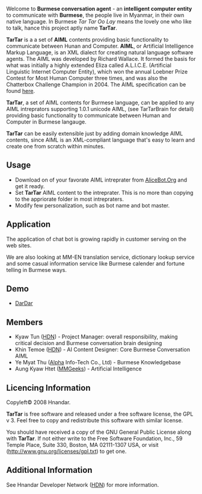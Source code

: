 Welcome to **Burmese conversation agent** - an **intelligent computer entity** to communicate with **Burmese**, the people live in Myanmar, in their own native language. In Burmese _Tar Tar Oo Lay_ means the lovely one who like to talk, hance this project aptly name **TarTar**.

**TarTar** is a a set of **AIML** contents providing basic functionality to communicate between Hunan and Computer. **AIML**, or Artificial Intelligence Markup Language, is an XML dialect for creating natural language software agents. The AIML was developed by Richard Wallace. It formed the basis for what was initially a highly extended Eliza called A.L.I.C.E. (Artificial Linguistic Internet Computer Entity), which won the annual Loebner Prize Contest for Most Human Computer three times, and was also the Chatterbox Challenge Champion in 2004. The AIML specification can be found [here](http://docs.aitools.org/aiml/spec/).

**TarTar**, a set of AIML contents for Burmese language, can be applied to any AIML intreprators supporting 1.0.1 unicode AIML, (see TarTarBrain for detail) providing basic functionality to communicate between Human and Computer in Burmese langauge.

**TarTar** can be easily extensible just by adding domain knowledge AIML contents, since AIML is an XML-compliant language that's easy to learn and create one from scratch within minutes.

## Usage ##
  * Download on of your favorate AIML intreprater from [AliceBot.Org](http://www.alicebot.org/downloads/programs.html) and get it ready.
  * Set **TarTar** AIML content to the intreprater. This is no more than copying to the appriorate folder in most intrepraters.
  * Modify few personalization, such as bot name and bot master.

## Application ##
The application of chat bot is growing rapidly in customer serving on the web sites.

We are also looking at MM-EN translation service, dictionary lookup service and some casual information service like Burmese calender and fortune telling in Burmese ways.

## Demo ##
  * [DarDar](http://www.zawgyi.org/computer_chat.aspx)

## Members ##
  * Kyaw Tun ([HDN](http://www.hnandar.com)) - Project Manager: overall responsibility, making critical decision and Burmese conversation brain designing
  * Khin Temoe ([HDN](http://www.hnandar.com)) - AI Content Designer: Core Burmese Conversation AIML
  * Ye Myat Thu ([Alpha](http://www.alpha.com.mm/) Info-Tech Co., Ltd) - Burmese Knowledgebase
  * Aung Kyaw Htet ([MMGeeks](http://mmgeeks.org)) - Artificial Intelligence

## Licencing Information ##
Copyleft© 2008 Hnandar.

**TarTar** is free software and released under a free software license, the GPL v 3. Feel free to copy and redistribute this software with similar license.

You should have received a copy of the GNU General Public License along with **TarTar**. If not either write to the Free Software Foundation, Inc., 59 Temple Place, Suite 330, Boston, MA 02111-1307 USA, or visit (http://www.gnu.org/licenses/gpl.txt) to get one.

## Additional Information ##
See Hnandar Developer Network ([HDN](http://www.hnandar.com)) for more information.